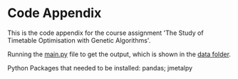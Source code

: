 # Code Appendix

This is the code appendix for the course assignment 'The Study of Timetable Optimisation with Genetic Algorithms'.

Running the [main.py](https://github.com/wrk0303/Topics-in-Applied-OR/blob/main/code/main.py) file to get the output, which is shown in the [data folder](https://github.com/wrk0303/Topics-in-Applied-OR/blob/main/data/output.xlsx).

Python Packages that needed to be installed: pandas; jmetalpy
